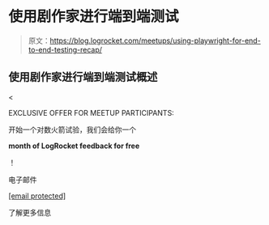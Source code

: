 # 使用剧作家进行端到端测试

> 原文：<https://blog.logrocket.com/meetups/using-playwright-for-end-to-end-testing-recap/>

## 使用剧作家进行端到端测试概述

<

EXCLUSIVE OFFER FOR MEETUP PARTICIPANTS:

开始一个对数火箭试验，我们会给你一个

**month of LogRocket feedback for free**

！

电子邮件

[[email protected]](/cdn-cgi/l/email-protection)

了解更多信息